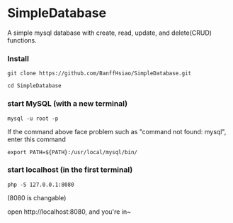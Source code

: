 # SimpleDatabase
A simple mysql database with create, read, update, and delete(CRUD) functions. 

### Install
```
git clone https://github.com/BanffHsiao/SimpleDatabase.git

cd SimpleDatabase
```

### start MySQL (with a new terminal)
```
mysql -u root -p
```

If the command above face problem such as "command not found: mysql", enter this command

```
export PATH=${PATH}:/usr/local/mysql/bin/
```

### start localhost (in the first terminal)
```
php -S 127.0.0.1:8080
```
(8080 is changable)

open http://localhost:8080, and you're in~
